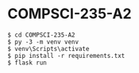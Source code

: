 # COMPSCI-235-A2

```
$ cd COMPSCI-235-A2
$ py -3 -m venv venv
$ venv\Scripts\activate
$ pip install -r requirements.txt
$ flask run
```
